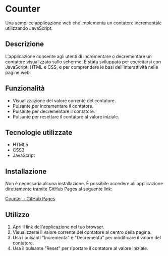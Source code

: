 # Counter

Una semplice applicazione web che implementa un contatore incrementale utilizzando JavaScript.

## Descrizione

L'applicazione consente agli utenti di incrementare o decrementare un contatore visualizzato sullo schermo. È stata sviluppata per esercitarsi con JavaScript, HTML e CSS, e per comprendere le basi dell'interattività nelle pagine web.

## Funzionalità

- Visualizzazione del valore corrente del contatore.
- Pulsante per incrementare il contatore.
- Pulsante per decrementare il contatore.
- Pulsante per resettare il contatore al valore iniziale.

## Tecnologie utilizzate

- HTML5
- CSS3
- JavaScript 

## Installazione

Non è necessaria alcuna installazione. È possibile accedere all'applicazione direttamente tramite GitHub Pages al seguente link:

[Counter - GitHub Pages](https://francesco-cascioli.github.io/Counter/)

## Utilizzo

1. Apri il link dell'applicazione nel tuo browser.
2. Visualizzerai il valore corrente del contatore al centro della pagina.
3. Usa i pulsanti "Incrementa" e "Decrementa" per modificare il valore del contatore.
4. Usa il pulsante "Reset" per riportare il contatore al valore iniziale.
